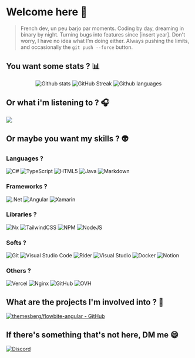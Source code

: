 # Welcome here 👋

> French dev, un peu barjo par moments. Coding by day, dreaming in binary by night. Turning bugs into features since [insert year]. Don't worry, I have no idea what I’m doing either. Always pushing the limits, and occasionally the `git push --force` button.

## You want some stats ? :bar_chart:

<div align="center">
<div>

<p>

![Github stats](https://github-readme-stats.vercel.app/api?username=mgremy&show_icons=true&theme=transparent&show=prs_merged&rank_icon=github&cache_seconds=21600)
![GitHub Streak](https://streak-stats.demolab.com?user=MGREMY&theme=transparent&hide_border=true&date_format=j%2Fn%5B%2FY%5D&mode=weekly)
![Github languages](https://github-readme-stats.vercel.app/api/top-langs/?username=mgremy&layout=compact&cache_seconds=21600)

</p>
</div>
</div>

## Or what i'm listening to ? :headphones:

[![](https://spotify-github-profile.kittinanx.com/api/view.svg?uid=7h3126sq4yt2ojng9ie0qpgeh&cover_image=false&theme=natemoo-re&show_offline=false&background_color=000000&interchange=true&bar_color=50bed7&bar_color_cover=true)](https://spotify-github-profile.kittinanx.com/api/view.svg?uid=7h3126sq4yt2ojng9ie0qpgeh&redirect=true)

## Or maybe you want my skills ? :alien:

### Languages ?

![C#](https://img.shields.io/badge/c%23-%23239120.svg?style=for-the-badge&logo=csharp&logoColor=white)
![TypeScript](https://img.shields.io/badge/typescript-%23007ACC.svg?style=for-the-badge&logo=typescript&logoColor=white)
![HTML5](https://img.shields.io/badge/html5-%23E34F26.svg?style=for-the-badge&logo=html5&logoColor=white)
![Java](https://img.shields.io/badge/java-%23ED8B00.svg?style=for-the-badge&logo=openjdk&logoColor=white)
![Markdown](https://img.shields.io/badge/markdown-%23000000.svg?style=for-the-badge&logo=markdown&logoColor=white)

### Frameworks ?

![.Net](https://img.shields.io/badge/.NET-5C2D91?style=for-the-badge&logo=.net&logoColor=white)
![Angular](https://img.shields.io/badge/angular-%23DD0031.svg?style=for-the-badge&logo=angular&logoColor=white)
![Xamarin](https://img.shields.io/badge/Xamarin-3199DC?style=for-the-badge&logo=xamarin&logoColor=white)

### Libraries ?

![Nx](https://img.shields.io/badge/nx-143055?style=for-the-badge&logo=nx&logoColor=white)
![TailwindCSS](https://img.shields.io/badge/tailwindcss-%2338B2AC.svg?style=for-the-badge&logo=tailwind-css&logoColor=white)
![NPM](https://img.shields.io/badge/NPM-%23CB3837.svg?style=for-the-badge&logo=npm&logoColor=white)
![NodeJS](https://img.shields.io/badge/node.js-6DA55F?style=for-the-badge&logo=node.js&logoColor=white)

### Softs ?

![Git](https://img.shields.io/badge/git-%23F05033.svg?style=for-the-badge&logo=git&logoColor=white)
![Visual Studio Code](https://img.shields.io/badge/Visual%20Studio%20Code-0078d7.svg?style=for-the-badge&logo=visual-studio-code&logoColor=white)
![Rider](https://img.shields.io/badge/Rider-000000.svg?style=for-the-badge&logo=Rider&logoColor=white&color=black&labelColor=crimson)
![Visual Studio](https://img.shields.io/badge/Visual%20Studio-5C2D91.svg?style=for-the-badge&logo=visual-studio&logoColor=white)
![Docker](https://img.shields.io/badge/docker-%230db7ed.svg?style=for-the-badge&logo=docker&logoColor=white)
![Notion](https://img.shields.io/badge/Notion-%23000000.svg?style=for-the-badge&logo=notion&logoColor=white)

### Others ?

![Vercel](https://img.shields.io/badge/vercel-%23000000.svg?style=for-the-badge&logo=vercel&logoColor=white)
![Nginx](https://img.shields.io/badge/nginx-%23009639.svg?style=for-the-badge&logo=nginx&logoColor=white)
![GitHub](https://img.shields.io/badge/github-%23121011.svg?style=for-the-badge&logo=github&logoColor=white)
![OVH](https://img.shields.io/badge/ovh-%23123F6D.svg?style=for-the-badge&logo=ovh&logoColor=#123F6D)

## What are the projects I'm involved into ? :open_file_folder:

[![themesberg/flowbite-angular - GitHub](https://github-readme-stats.vercel.app/api/pin/?username=themesberg&repo=flowbite-angular)](https://github.com/themesberg/flowbite-angular)

## If there's something that's not here, DM me :smile:

[![Discord](https://img.shields.io/badge/Discord-%235865F2.svg?style=for-the-badge&logo=discord&logoColor=white&label=epsilonehd)](https://discord.com/)

